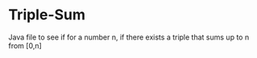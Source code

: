 # Triple-Sum
Java file to see if for a number n, if there exists a triple that sums up to n from [0,n]
